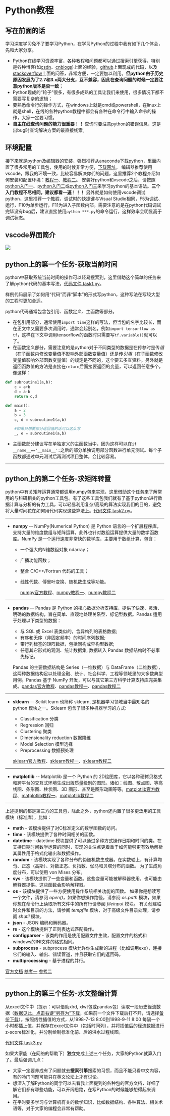 # Python教程

## 写在前面的话

学习深度学习免不了要学习Python，在学习Python的过程中我有如下几个体会，先和大家分享。

* Python在线学习资源丰富，各种教程和问题都可以通过搜索引擎获得，特别是各种博客(如[csdn](https://www.csdn.net/)、[cnblogs](https://www.cnblogs.com/))上面的经验，[github](https://github.com/)上面现成的代码，以及[stackoverflow](https://stackoverflow.com/)上面的问答，非常方便，一定要加以利用。**但python由于历史原因发展为了2.7和3.x两大分支，互不兼容，因此在查询问题的时候一定要注意python版本是否一致**；
* Python现成的“轮子”很多，有很多成熟的工具让我们来使用，很多情况下都不需要写复杂的逻辑；
* 要熟悉命令行的操作方式，在windows上就是cmd或powershell，在linux上就是shell，在线的各种python教程中都会有各种在命令行中输入命令的操作，大家一定要习惯。
* **自主在线查询问题的能力很重要！！** 查询时要注意python的错误信息，这是出bug时查询解决方案的最直接线索。

## 环境配置

接下来就是python及编辑器的安装，强烈推荐从anaconda下载python，里面内置了很多常用的工具包，使用的时候非常方便，[下载网址](https://www.anaconda.com/distribution/#download-section)。
编辑器推荐使用vscode，跟我的环境一致，比较容易解决你们的问题，这里推荐2个教程介绍如何安装和配置环境：[教程一](https://zhuanlan.zhihu.com/p/31417084)、[教程二](https://www.cnblogs.com/schut/p/10346755.html)。
安装好python和vscode之后，请按照[python入门一](https://www.w3school.com.cn/python/index.asp)、[python入门二](https://www.w3cschool.cn/python3/python3-tutorial.html)或[python入门三](https://www.runoob.com/python/python-tutorial.html)来学习python的基本语法。**三个入门教程不尽相同，建议都看一遍！！！** 另外就是如何使用vscode调试python，这里推荐一个[教程](https://zhuanlan.zhihu.com/p/41189402)，调试时的快捷键与Visual Studio相同，F5为调试、运行，F10为单步运行，F11为进入子函数内部。需要注意的是在python代码调试完毕没有bug后，建议直接使用`python ***.py`的命令运行，这样效率会明显高于调试状态。

## vscode界面简介

<img src="https://wx2.sinaimg.cn/mw1024/005YcoSuly1gbjwjnzj45j31hc0svq8g.jpg" referrerpolicy="no-referrer">

## python上的第一个任务-获取当前时间

python中获取系统当前时间的操作可以轻易搜索到，这里借助这个简单的任务来了解python代码的基本写法，[代码文件 task1.py](https://github.com/YinZhaokai/python_tutorial/blob/master/task1.py)。
<!-- 
```python
#在此处引用“包”
import time

#定义函数
def main():
    #直接将信息输出在屏幕/控制台
    print(time.strftime('%Y-%m-%d %H:%M:%S'))

    #将信息保存在“task1_out.txt”文件中，‘w’代表写文件（‘r’代表读文件，‘a’代表向已存在的文件中追加）
    # ‘encoding='utf-8'’指代写入文件时的编码格式，python对文件编码格式非常敏感（主要影响中文），需要注意
    # windows系统默认的编码格式是gbk（ANSI）
    # with结构 代表系统在系统打开文件，并执行完结构内所有命令后，会自动关闭文件
    with open('task1_out.txt', 'w', encoding='utf-8') as f:
        f.write(time.strftime('%Y-%m-%d %H:%M:%S'))
    return

#代码运行起点！！
#在这种写法的python代码中，此处应当为程序运行起点，此处之前都应当是函数定义
#例外是某些代码在此处之前“顶格”写，不包含在任何函数定义中，且与def关键字左对齐，通常是定义全局变量，这些变量可以在任意位置被调用
if __name__=='__main__':
    main()
``` -->
样例代码展示了如何用“代码”而非“脚本”的形式写python，这种写法在写较大型的工程时更加合适。

python代码通常包含包引用、函数定义、主函数等部分。

* 在包引用部分，通常使用`import time`这样的写法，但当包的名字比较长，而在正文中又需要多次调用时，通常会起别名，例如`import tensorflow as tf`，这样在下文中调用tensorflow的函数时只需要写`tf.variable()`就可以了。
* 在函数定义部分，需要注意的是python对于不同类型的数据是在传参时是传*值*（在子函数内修改变量值不影响外部函数变量值）还是传*引用*（在子函数修改变量值影响外部函数变量值）的规定是不同的，这个要去多查资料。另外就是返回函数值的方法是直接在`return`后面接要返回的变量，可以返回任意多个，像这样：

```python
def subroutine1(a,b):
    c = a+b
    d = a-b
    return c,d

def main():
    a = 2
    b = 3
    c, d = subroutine1(a,b)

    #如果只想要部分返回值的话可以这么写
    _, e = subroutine1(a,b)
```

* 主函数部分建议写在单独定义的主函数当中，因为这样可以在`if __name__=='__main__':`之后的部分单独调用部分函数进行单元测试。每个子函数都通过单元测试后再测试项目整体，会比较容易。

***

## python上的第二个任务-求矩阵转置

python中有关矩阵运算通常都调用numpy包来实现，这里借助这个任务来了解常用的与科研相关的python工具包。有了这些工具包我们就有了基于python进行数据计算与分析的有力工具，可以轻易利用复杂/高级的算法实现我们的目的，避免将大量时间花在如何用代码实现这些算法上。[代码文件 task2.py](https://github.com/YinZhaokai/python_tutorial/blob/master/task2.py)。

***

* **numpy** -- NumPy(Numerical Python) 是 Python 语言的一个扩展程序库，支持大量的维度数组与矩阵运算，此外也针对数组运算提供大量的数学函数库。NumPy 是一个运行速度非常快的数学库，主要用于数组计算，包含：

  * 一个强大的N维数组对象 ndarray；
  * 广播功能函数；
  * 整合 C/C++/Fortran 代码的工具；
  * 线性代数、傅里叶变换、随机数生成等功能。

    [numpy官方教程](https://www.numpy.org.cn/)、[numpy教程一](https://www.runoob.com/numpy/numpy-tutorial.html)、[numpy教程二](https://www.yiibai.com/numpy/)

***

* **pandas** -- Pandas 是 Python 的核心数据分析支持库，提供了快速、灵活、明确的数据结构，旨在简单、直观地处理关系型、标记型数据。Pandas 适用于处理以下类型的数据：

  * 与 SQL 或 Excel 表类似的，含异构列的表格数据;
  * 有序和无序（非固定频率）的时间序列数据;
  * 带行列标签的矩阵数据，包括同构或异构型数据;
  * 任意其它形式的观测、统计数据集, 数据转入 Pandas 数据结构时不必事先标记。
  
  Pandas 的主要数据结构是 Series（一维数据）与 DataFrame（二维数据），这两种数据结构足以处理金融、统计、社会科学、工程等领域里的大多数典型用例。Pandas 基于 NumPy 开发，可以与其它第三方科学计算支持库完美集成。[pandas官方教程](https://www.pypandas.cn/docs/getting_started/)、[pandas教程一](https://zhuanlan.zhihu.com/p/25630700)、[pandas教程二](https://www.cnblogs.com/misswangxing/p/7903595.html)

***

* **sklearn** -- Scikit learn 也简称 sklearn, 是机器学习领域当中最知名的 python 模块之一。Sklearn 包含了很多种机器学习的方式:

  * Classification 分类
  * Regression 回归
  * Clustering 聚类
  * Dimensionality reduction 数据降维
  * Model Selection 模型选择
  * Preprocessing 数据预处理
  
  [sklearn官方教程](https://sklearn.apachecn.org/)、[sklearn教程一](https://zhuanlan.zhihu.com/p/35708083)、[sklearn教程二](https://blog.csdn.net/lilianforever/article/details/53780613)

***

* **matplotlib** -- Matplotlib 是一个 Python 的 2D绘图库，它以各种硬拷贝格式和跨平台的交互式环境生成出版质量级别的图形。诸如：线图、散点图、等高线图、条形图、柱状图、3D 图形、甚至是图形动画等等。[matplotlib官方教程](https://www.matplotlib.org.cn/)、[matplotlib教程一](https://www.runoob.com/w3cnote/matplotlib-tutorial.html)、[matplotlib教程二](https://www.cnblogs.com/nxld/p/7435930.html)

***

上述提到的都是第三方的工具包，除此之外，python还内置了很多更泛用的工具模块（标准库），比如：

* **math** - 该模块提供了对C标准定义的数学函数的访问。
* **time** - 该模块提供了各种时间相关的函数。
* **datetime** - datetime 模块提供了可以通过多种方式操作日期和时间的类。在支持日期时间数学运算的同时，实现的关注点更着重于如何能够更有效地解析其属性用于格式化输出和数据操作。
* **random** - 该模块实现了各种分布的伪随机数生成器。在实数轴上，有计算均匀、正态（高斯）、对数正态、负指数、伽马和贝塔分布的函数。 为了生成角度分布，可以使用 von Mises 分布。
* **sys** - 该模块提供了一些变量和函数。这些变量可能被解释器使用，也可能由解释器提供。这些函数会影响解释器。
* **os** - 该模块提供了一些方便使用操作系统相关功能的函数。 如果你是想读写一个文件，请参阅 *open()*，如果你想操作路径，请参阅 *os.path* 模块，如果你想在命令行上读取所有文件中的所有行请参阅 *fileinput* 模块。 有关创建临时文件和目录的方法，请参阅 *tempfile* 模块，对于高级文件目录处理，请参阅 *shutil* 模块。
* **json** - JSON 编码和解码器。
* **re** - 这个模块提供了正则表达式匹配操作。
* **configparser** - 该类的作用是使用配置文件生效，配置文件的格式和windows的INI文件的格式相同。
* **subprocess** - subprocess 模块允许你生成新的进程（比如调用exe），连接它们的输入、输出、错误管道，并且获取它们的返回码。
* **multiprocessing** - 基于进程的并行。

[官方文档](https://docs.python.org/zh-cn/3.7/library/index.html)
[参考一](https://blog.csdn.net/ruanxingzi123/article/details/82787852)
[参考二](https://blog.csdn.net/qq_39407518/article/details/80065601)

***

## python上的第三个任务-水文整编计算

从excel文件中（提示：可以借助xlrd, xlwt包或pandas包）读取一段历史径流数据（[数据见此，点击右键“另存为”下载](https://github.com/YinZhaokai/python_tutorial/blob/master/task3_in.docx)，如果前一个文件下载后打不开，请选择[备份下载](https://github.com/YinZhaokai/python_tutorial/blob/master/task3_in.txt)）。按照线性插值的方式，从1998-7-13 8:00到1998-9-11 8:00 每隔一个小时都插上值，并保存在excel文件中（包括时间列），并将插值后的径流数据进行z-score标准化，并分别绘制标准化前、后的洪水过程线图。

[代码文件 task3.py](https://github.com/YinZhaokai/python_tutorial/blob/master/task3.py)

如果大家能（在网络的帮助下）**独立**完成上述三个任务，大家的Python就算入门了。最后强调几点：

* 大家一定要养成有了问题就去**搜索引擎**搜索的习惯，而且不能只看中文内容，有的冷门问题可能只在英文论坛上才有讨论。
* 想深入了解Python的同学可以去看我上面提到的各种包的官方文档，详细了解它们都有哪些功能，可以开阔思路，在写Python的时候能够想得起来调用。
* 在平时要多学习与计算机有关的数学知识，比如数据结构、各种算法、相关术语等，对于大家的编程会非常有帮助。
